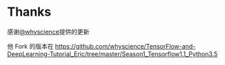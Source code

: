 # Thanks
感谢[@whyscience](https://github.com/whyscience)提供的更新

他 Fork 的版本在 https://github.com/whyscience/TensorFlow-and-DeepLearning-Tutorial_Eric/tree/master/Season1_Tensorflow1.1_Python3.5
